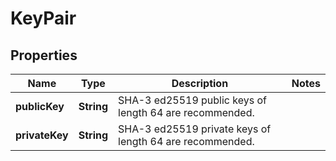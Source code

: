 

# KeyPair


## Properties

| Name | Type | Description | Notes |
|------------ | ------------- | ------------- | -------------|
|**publicKey** | **String** | SHA-3 ed25519 public keys of length 64 are recommended. |  |
|**privateKey** | **String** | SHA-3 ed25519 private keys of length 64 are recommended. |  |



